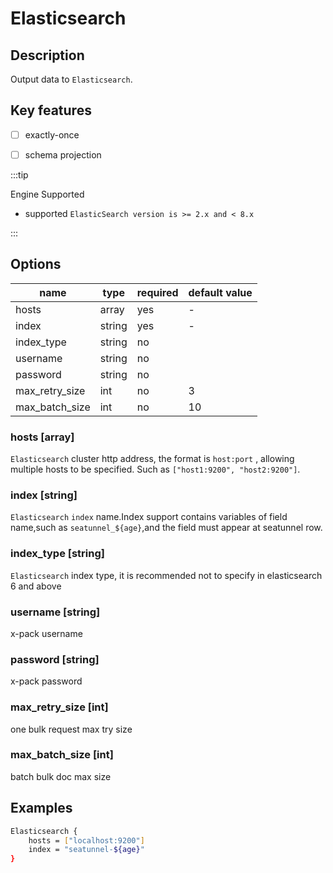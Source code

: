 # Elasticsearch

## Description

Output data to `Elasticsearch`.

## Key features

- [ ] exactly-once

- [ ] schema projection

:::tip

Engine Supported

* supported  `ElasticSearch version is >= 2.x and < 8.x`

:::

## Options

| name              | type   | required | default value | 
|-------------------| ------ | -------- |---------------|
| hosts             | array  | yes      | -             |
| index             | string | yes      | -             |
| index_type        | string | no       |               |
| username          | string | no       |               |
| password          | string | no       |               | 
| max_retry_size    | int    | no       | 3             |
| max_batch_size    | int    | no       | 10            |



### hosts [array]
`Elasticsearch` cluster http address, the format is `host:port` , allowing multiple hosts to be specified. Such as `["host1:9200", "host2:9200"]`.

### index [string]
`Elasticsearch`  `index` name.Index support contains variables of field name,such as `seatunnel_${age}`,and the field must appear at seatunnel row.

### index_type [string]
`Elasticsearch` index type, it is recommended not to specify in elasticsearch 6 and above

### username [string]
x-pack username

### password [string]
x-pack password

### max_retry_size [int]
one bulk request max try size

### max_batch_size [int]
batch bulk doc max size

## Examples
```bash
Elasticsearch {
    hosts = ["localhost:9200"]
    index = "seatunnel-${age}"
}
```
